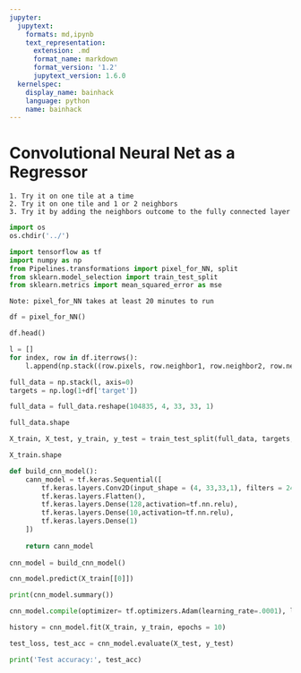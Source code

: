 ```yaml
---
jupyter:
  jupytext:
    formats: md,ipynb
    text_representation:
      extension: .md
      format_name: markdown
      format_version: '1.2'
      jupytext_version: 1.6.0
  kernelspec:
    display_name: bainhack
    language: python
    name: bainhack
---
```


# Convolutional Neural Net as a Regressor
    1. Try it on one tile at a time 
    2. Try it on one tile and 1 or 2 neighbors
    3. Try it by adding the neighbors outcome to the fully connected layer

```python
import os
os.chdir('../')
```

```python
import tensorflow as tf 
import numpy as np
from Pipelines.transformations import pixel_for_NN, split
from sklearn.model_selection import train_test_split
from sklearn.metrics import mean_squared_error as mse
```

    Note: pixel_for_NN takes at least 20 minutes to run 

```python
df = pixel_for_NN()
```

```python
df.head()
```

```python
l = []
for index, row in df.iterrows():
    l.append(np.stack((row.pixels, row.neighbor1, row.neighbor2, row.neighbor3), axis =0))
```

```python
full_data = np.stack(l, axis=0)
targets = np.log(1+df['target'])
```

```python
full_data = full_data.reshape(104835, 4, 33, 33, 1)
```

```python
full_data.shape
```

```python
X_train, X_test, y_train, y_test = train_test_split(full_data, targets, test_size=0.1, random_state=42)
```

```python
X_train.shape
```

```python
def build_cnn_model():
    cann_model = tf.keras.Sequential([
        tf.keras.layers.Conv2D(input_shape = (4, 33,33,1), filters = 24, kernel_size = (2,2)), 
        tf.keras.layers.Flatten(),
        tf.keras.layers.Dense(128,activation=tf.nn.relu),
        tf.keras.layers.Dense(10,activation=tf.nn.relu),
        tf.keras.layers.Dense(1)
    ])
    
    return cann_model
  
cnn_model = build_cnn_model()

cnn_model.predict(X_train[[0]])

print(cnn_model.summary())
```

```python
cnn_model.compile(optimizer= tf.optimizers.Adam(learning_rate=.0001), loss='mean_squared_error', metrics=['mse'])
```

```python
history = cnn_model.fit(X_train, y_train, epochs = 10)
```

```python
test_loss, test_acc = cnn_model.evaluate(X_test, y_test)

print('Test accuracy:', test_acc)
```

```python

```
